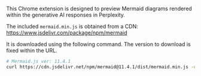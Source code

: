 This Chrome extension is designed to preview Mermaid diagrams rendered within the generative AI responses in Perplexity.

The included `mermaid.min.js` is obtained from a CDN:
https://www.jsdelivr.com/package/npm/mermaid

It is downloaded using the following command. The version to download is fixed within the URL.

```sh
# Mermaid.js ver: 11.4.1
curl https://cdn.jsdelivr.net/npm/mermaid@11.4.1/dist/mermaid.min.js -o mermaid.min.js
```

